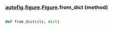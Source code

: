 ### [autofig](autofig.md).[figure](autofig.figure.md).[Figure](autofig.figure.Figure.md).from_dict (method)


```py

def from_dict(cls, dict)

```


